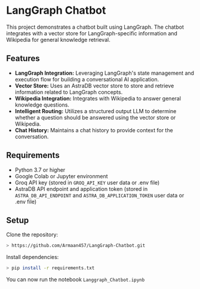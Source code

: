 # LangGraph Chatbot

This project demonstrates a chatbot built using LangGraph. The chatbot integrates with a vector store for LangGraph-specific information and Wikipedia for general knowledge retrieval. 

## Features

* **LangGraph Integration:** Leveraging LangGraph's state management and execution flow for building a conversational AI application.
* **Vector Store:** Uses an AstraDB vector store to store and retrieve information related to LangGraph concepts.
* **Wikipedia Integration:** Integrates with Wikipedia to answer general knowledge questions.
* **Intelligent Routing:** Utilizes a structured output LLM to determine whether a question should be answered using the vector store or Wikipedia.
* **Chat History:** Maintains a chat history to provide context for the conversation.

## Requirements

* Python 3.7 or higher
* Google Colab or Jupyter environment
* Groq API key (stored in `GROQ_API_KEY` user data or .env file)
* AstraDB API endpoint and application token (stored in `ASTRA_DB_API_ENDPOINT` and `ASTRA_DB_APPLICATION_TOKEN` user data or .env file)

## Setup

Clone the repository:
```sh
> https://github.com/Armaan457/LangGraph-Chatbot.git
```
Install dependencies:

```sh
> pip install -r requirements.txt
```

You can now run the notebook `Langgraph_Chatbot.ipynb`

